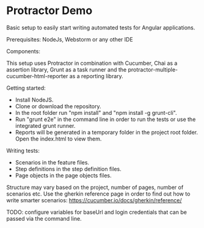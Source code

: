 # Protractor Demo
Basic setup to easily start writing automated tests for Angular applications.

Prerequisites: NodeJs, Webstorm or any other IDE

Components:

This setup uses Protractor in combination with Cucumber, Chai as a assertion library, Grunt as a task runner and the protractor-multiple-cucumber-html-reporter as a reporting library.

Getting started:

- Install NodeJS. 
- Clone or download the repository. 
- In the root folder run "npm install" and "npm install -g grunt-cli". 
- Run "grunt e2e" in the command line in order to run the tests or use the integrated grunt runner. 
- Reports will be generated in a temporary folder in the project root folder. Open the index.html to view them.

Writing tests:

- Scenarios in the feature files. 
- Step definitions in the step definition files. 
- Page objects in the page objects files. 

Structure may vary based on the project, number of pages, number of scenarios etc. Use the gherkin reference page in order to find out how to write smarter scenarios: https://cucumber.io/docs/gherkin/reference/


TODO: configure variables for baseUrl and login credentials that can be passed via the command line.

